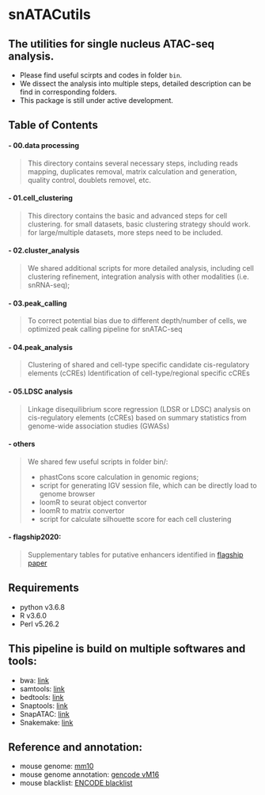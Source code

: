 # snATACutils

## The utilities for single nucleus ATAC-seq analysis.
* Please find useful scirpts and codes in folder `bin`.
* We dissect the analysis into multiple steps, detailed description can be find in corresponding folders.
* This package is still under active development.

## Table of Contents
#### - 00.data processing
> This directory contains several necessary steps, including
> reads mapping, duplicates removal, matrix calculation and generation,
> quality control, doublets removel, etc.

#### - 01.cell_clustering
> This directory contains the basic and advanced steps for cell clustering.
> for small datasets, basic clustering strategy should work.
> for large/multiple datasets, more steps need to be included.

#### - 02.cluster_analysis
> We shared additional scripts for more detailed analysis, including
> cell clustering refinement,
> integration analysis with other modalities (i.e. snRNA-seq);

#### - 03.peak_calling
> To correct potential bias due to different depth/number of cells, we optimized 
> peak calling pipeline for snATAC-seq

#### - 04.peak_analysis
> Clustering of shared and cell-type specific candidate cis-regulatory elements (cCREs)
> Identification of cell-type/regional specific cCREs

#### - 05.LDSC analysis
> Linkage disequilibrium score regression (LDSR or LDSC) analysis on cis-regulatory elements (cCREs)
> based on summary statistics from genome-wide association studies (GWASs)

#### - others
> We shared few useful scripts in folder bin/:
> - phastCons score calculation in genomic regions;
> - script for generating IGV session file, which can be directly load to genome browser
> - loomR to seurat object convertor
> - loomR to matrix convertor
> - script for calculate silhouette score for each cell clustering

#### - flagship2020:
> Supplementary tables for putative enhancers identified in [flagship paper](https://www.nature.com/articles/s41586-021-03950-0)

## Requirements
* python v3.6.8
* R v3.6.0
* Perl v5.26.2

## This pipeline is build on multiple softwares and tools:
* bwa: [link](http://bio-bwa.sourceforge.net)
* samtools: [link](https://github.com/samtools/samtools)
* bedtools: [link](https://bedtools.readthedocs.io/en/latest/)
* Snaptools: [link](https://github.com/r3fang/SnapTools)
* SnapATAC: [link](https://github.com/r3fang/SnapATAC)
* Snakemake: [link](https://snakemake.readthedocs.io/en/stable/)

## Reference and annotation:
* mouse genome: [mm10](https://www.gencodegenes.org/mouse/release_M16.html)
* mouse genome annotation: [gencode vM16](https://www.gencodegenes.org/mouse/release_M16.html)
* mouse blacklist: [ENCODE blacklist](https://github.com/Boyle-Lab/Blacklist)

